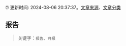 :alarm_clock: 更新时间: 2024-08-06 20:37:37。[文章来源](/README.md)、[文章分类](/TAGS.md)

## 报告


> 关键字：`报告`、`月报`



